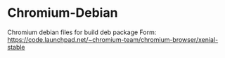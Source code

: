 # Chromium-Debian
Chromium debian files for build deb package
Form: https://code.launchpad.net/~chromium-team/chromium-browser/xenial-stable
